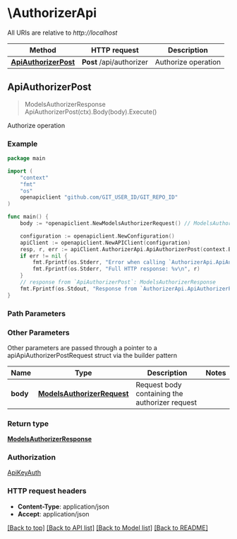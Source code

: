 # \AuthorizerApi

All URIs are relative to *http://localhost*

Method | HTTP request | Description
------------- | ------------- | -------------
[**ApiAuthorizerPost**](AuthorizerApi.md#ApiAuthorizerPost) | **Post** /api/authorizer | Authorize operation



## ApiAuthorizerPost

> ModelsAuthorizerResponse ApiAuthorizerPost(ctx).Body(body).Execute()

Authorize operation



### Example

```go
package main

import (
    "context"
    "fmt"
    "os"
    openapiclient "github.com/GIT_USER_ID/GIT_REPO_ID"
)

func main() {
    body := *openapiclient.NewModelsAuthorizerRequest() // ModelsAuthorizerRequest | Request body containing the authorizer request

    configuration := openapiclient.NewConfiguration()
    apiClient := openapiclient.NewAPIClient(configuration)
    resp, r, err := apiClient.AuthorizerApi.ApiAuthorizerPost(context.Background()).Body(body).Execute()
    if err != nil {
        fmt.Fprintf(os.Stderr, "Error when calling `AuthorizerApi.ApiAuthorizerPost``: %v\n", err)
        fmt.Fprintf(os.Stderr, "Full HTTP response: %v\n", r)
    }
    // response from `ApiAuthorizerPost`: ModelsAuthorizerResponse
    fmt.Fprintf(os.Stdout, "Response from `AuthorizerApi.ApiAuthorizerPost`: %v\n", resp)
}
```

### Path Parameters



### Other Parameters

Other parameters are passed through a pointer to a apiApiAuthorizerPostRequest struct via the builder pattern


Name | Type | Description  | Notes
------------- | ------------- | ------------- | -------------
 **body** | [**ModelsAuthorizerRequest**](ModelsAuthorizerRequest.md) | Request body containing the authorizer request | 

### Return type

[**ModelsAuthorizerResponse**](ModelsAuthorizerResponse.md)

### Authorization

[ApiKeyAuth](../README.md#ApiKeyAuth)

### HTTP request headers

- **Content-Type**: application/json
- **Accept**: application/json

[[Back to top]](#) [[Back to API list]](../README.md#documentation-for-api-endpoints)
[[Back to Model list]](../README.md#documentation-for-models)
[[Back to README]](../README.md)

